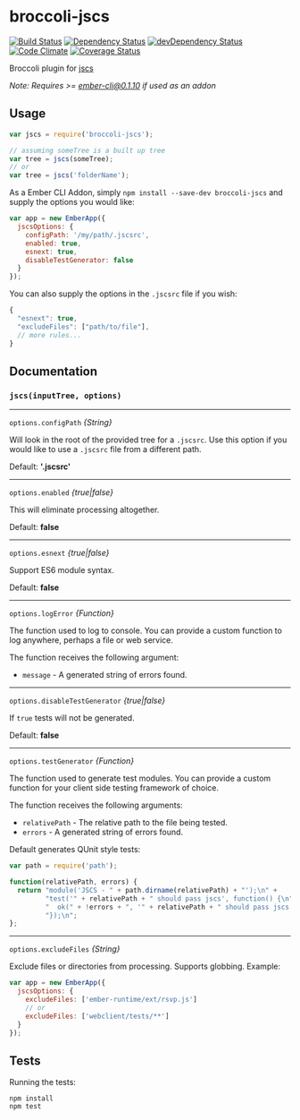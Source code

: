 broccoli-jscs
=============

[![Build Status](https://travis-ci.org/kellyselden/broccoli-jscs.svg?branch=master)](https://travis-ci.org/kellyselden/broccoli-jscs)
[![Dependency Status](https://david-dm.org/kellyselden/broccoli-jscs.svg)](https://david-dm.org/kellyselden/broccoli-jscs)
[![devDependency Status](https://david-dm.org/kellyselden/broccoli-jscs/dev-status.svg)](https://david-dm.org/kellyselden/broccoli-jscs#info=devDependencies)
[![Code Climate](https://codeclimate.com/github/kellyselden/broccoli-jscs/badges/gpa.svg)](https://codeclimate.com/github/kellyselden/broccoli-jscs)
[![Coverage Status](https://coveralls.io/repos/kellyselden/broccoli-jscs/badge.svg?branch=master)](https://coveralls.io/r/kellyselden/broccoli-jscs?branch=master)

Broccoli plugin for [jscs](https://github.com/jscs-dev/node-jscs)

*Note: Requires >= ember-cli@0.1.10 if used as an addon*

## Usage

```js
var jscs = require('broccoli-jscs');

// assuming someTree is a built up tree
var tree = jscs(someTree);
// or
var tree = jscs('folderName');
```

As a Ember CLI Addon, simply `npm install --save-dev broccoli-jscs` and supply the options you would like:

```js
var app = new EmberApp({
  jscsOptions: {
    configPath: '/my/path/.jscsrc',
    enabled: true,
    esnext: true,
    disableTestGenerator: false
  }
});
```

You can also supply the options in the `.jscsrc` file if you wish:

```js
{
  "esnext": true,
  "excludeFiles": ["path/to/file"],
  // more rules...
}
```

## Documentation

### `jscs(inputTree, options)`

---

`options.configPath` *{String}*

Will look in the root of the provided tree for a `.jscsrc`. Use this option if you would like to use a `.jscsrc`
file from a different path.

Default: **'.jscsrc'**

---

`options.enabled` *{true|false}*

This will eliminate processing altogether.

Default: **false**

---

`options.esnext` *{true|false}*

Support ES6 module syntax.

Default: **false**

---

`options.logError` *{Function}*

The function used to log to console. You can provide a custom function to log anywhere, perhaps a file or web service.

The function receives the following argument:

* `message` - A generated string of errors found.

---

`options.disableTestGenerator` *{true|false}*

If `true` tests will not be generated.

Default: **false**

---

`options.testGenerator` *{Function}*

The function used to generate test modules. You can provide a custom function for your client side testing framework of choice.

The function receives the following arguments:

* `relativePath` - The relative path to the file being tested.
* `errors` - A generated string of errors found.

Default generates QUnit style tests:

```js
var path = require('path');

function(relativePath, errors) {
  return "module('JSCS - " + path.dirname(relativePath) + "');\n" +
         "test('" + relativePath + " should pass jscs', function() {\n" +
         "  ok(" + !errors + ", '" + relativePath + " should pass jscs." + errors + "');\n" +
         "});\n";
};
```

---

`options.excludeFiles` *{String}*

Exclude files or directories from processing. Supports globbing. Example:

```js
var app = new EmberApp({
  jscsOptions: {
    excludeFiles: ['ember-runtime/ext/rsvp.js']
    // or
    excludeFiles: ['webclient/tests/**']
  }
});
```

## Tests

Running the tests:

```
npm install
npm test
```
